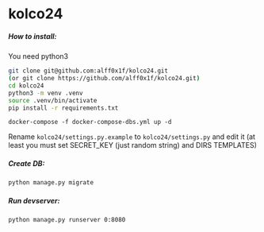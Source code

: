 # kolco24

##### How to install:
You need python3

```bash
git clone git@github.com:alff0x1f/kolco24.git 
(or git clone https://github.com/alff0x1f/kolco24.git)
cd kolco24
python3 -m venv .venv
source .venv/bin/activate
pip install -r requirements.txt 
```

```shell
docker-compose -f docker-compose-dbs.yml up -d
```

Rename `kolco24/settings.py.example` to `kolco24/settings.py` and edit it (at least you must set SECRET_KEY (just random string) and DIRS TEMPLATES)

##### Create DB:

```bash
python manage.py migrate
```

##### Run devserver:

```bash
python manage.py runserver 0:8080
```
